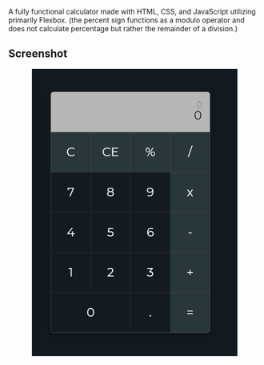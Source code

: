 A fully functional calculator made with HTML, CSS, and JavaScript utilizing primarily Flexbox. (the percent sign functions as a modulo operator and does not calculate percentage but rather the remainder of a division.)

## Screenshot
<div align="center">
  <a href="demo.PNG">
    <img src="demo.PNG" />
    </a>
</div>